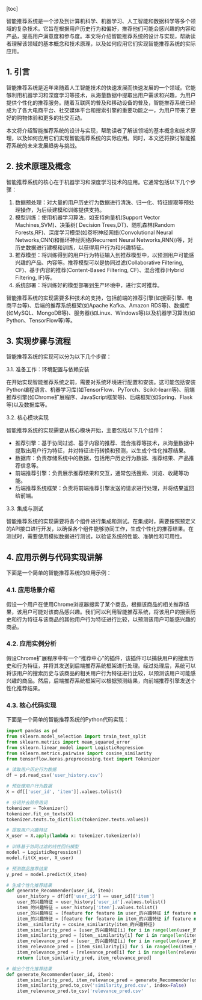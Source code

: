 
[toc]                    
                
                
智能推荐系统是一个涉及到计算机科学、机器学习、人工智能和数据科学等多个领域的复杂技术。它旨在根据用户历史行为和偏好，推荐他们可能会感兴趣的内容和产品，提高用户满意度和参与度。本文将介绍智能推荐系统的设计与实现，帮助读者理解该领域的基本概念和技术原理，以及如何应用它们实现智能推荐系统的实际应用。

## 1. 引言

智能推荐系统是近年来随着人工智能技术的快速发展而快速发展的一个领域。它能够利用机器学习和深度学习等技术，从海量数据中提取出用户需求和兴趣，为用户提供个性化的推荐服务。随着互联网的普及和移动设备的普及，智能推荐系统已经成为了各大电商平台、社交媒体平台和搜索引擎的重要功能之一，为用户带来了更好的购物体验和更多的社交互动。

本文将介绍智能推荐系统的设计与实现，帮助读者了解该领域的基本概念和技术原理，以及如何应用它们实现智能推荐系统的实际应用。同时，本文还将探讨智能推荐系统的未来发展趋势与挑战。

## 2. 技术原理及概念

智能推荐系统的核心在于机器学习和深度学习技术的应用。它通常包括以下几个步骤：

1. 数据预处理：对大量的用户历史行为数据进行清洗、归一化、特征提取等预处理操作，为后续建模和训练提供支持。
2. 模型训练：使用机器学习算法，如支持向量机(Support Vector Machines,SVM)、决策树( Decision Trees,DT)、随机森林(Random Forests,RF)、深度学习模型(如卷积神经网络(Convolutional Neural Networks,CNN)和循环神经网络(Recurrent Neural Networks,RNN))等，对历史数据进行建模和训练，以获得用户行为和兴趣特征。
3. 推荐模型：将训练得到的用户行为特征输入到推荐模型中，以预测用户可能感兴趣的产品、内容等。推荐模型可以是协同过滤(Collaborative Filtering, CF)、基于内容的推荐(Content-Based Filtering, CF)、混合推荐(Hybrid Filtering, IF)等。
4. 系统部署：将训练好的模型部署到生产环境中，进行实时推荐。

智能推荐系统的实现需要多种技术的支持，包括前端的推荐引擎(如搜索引擎、电商平台等)、后端的推荐系统框架(如Apache Kafka、Amazon RDS等)、数据库(如MySQL、MongoDB等)、服务器(如Linux、Windows等)以及机器学习算法(如Python、TensorFlow等)等。

## 3. 实现步骤与流程

智能推荐系统的实现可以分为以下几个步骤：

3.1. 准备工作：环境配置与依赖安装

在开始实现智能推荐系统之前，需要对系统环境进行配置和安装。这可能包括安装Python编程语言、机器学习库(如TensorFlow、PyTorch、Scikit-learn等)、前端推荐引擎(如Chrome扩展程序、JavaScript框架等)、后端框架(如Spring、Flask等)以及数据库等。

3.2. 核心模块实现

智能推荐系统的实现需要从核心模块开始，主要包括以下几个组件：

- 推荐引擎：基于协同过滤、基于内容的推荐、混合推荐等技术，从海量数据中提取出用户行为特征，并对特征进行转换和预测，以生成个性化推荐结果。
- 数据库：负责存储系统中的数据，包括用户历史行为数据、推荐结果、产品推荐信息等。
- 前端推荐引擎：负责展示推荐结果和交互，通常包括搜索、浏览、收藏等功能。
- 后端推荐系统框架：负责将前端推荐引擎发送的请求进行处理，并将结果返回给前端。

3.3. 集成与测试

智能推荐系统的实现需要将各个组件进行集成和测试。在集成时，需要按照预定义的API接口进行开发，以确保各个组件能够协同工作，生成个性化的推荐结果。在测试时，需要使用模拟数据进行测试，以验证系统的性能、准确性和可用性。

## 4. 应用示例与代码实现讲解

下面是一个简单的智能推荐系统的应用示例：

### 4.1. 应用场景介绍

假设一个用户在使用Chrome浏览器搜索了某个商品，根据该商品的相关推荐结果，该用户可能对该商品感兴趣。我们可以利用智能推荐系统，将该用户的搜索历史和行为特征与该商品的其他用户行为特征进行比较，以预测该用户可能感兴趣的商品。

### 4.2. 应用实例分析

假设Chrome扩展程序中有一个“推荐中心”的插件，该插件可以捕获用户的搜索历史和行为特征，并将其发送到后端推荐系统框架进行处理。经过处理后，系统可以将该用户的搜索历史与该商品的相关用户行为特征进行比较，以预测该用户可能感兴趣的商品。然后，后端推荐系统框架可以根据预测结果，向前端推荐引擎发送个性化推荐结果。

### 4.3. 核心代码实现

下面是一个简单的智能推荐系统的Python代码实现：

```python
import pandas as pd
from sklearn.model_selection import train_test_split
from sklearn.metrics import mean_squared_error
from sklearn.linear_model import LogisticRegression
from sklearn.metrics.pairwise import cosine_similarity
from tensorflow.keras.preprocessing.text import Tokenizer

# 读取用户历史行为数据
df = pd.read_csv('user_history.csv')

# 预处理用户行为数据
X = df[['user_id', 'item']].values.tolist()

# 分词并去除停用词
tokenizer = Tokenizer()
tokenizer.fit_on_texts(X)
tokenizer.texts.to_dict(list(tokenizer.texts.values))

# 提取用户兴趣特征
X_user = X.apply(lambda x: tokenizer.tokenizer(x))

# 训练基于协同过滤的线性回归模型
model = LogisticRegression()
model.fit(X_user, X_user)

# 预测商品推荐结果
y_pred = model.predict(X_item)

# 生成个性化推荐结果
def generate_Recommender(user_id, item):
    user_history = df[df['user_id'] == user_id]['item']
    user_的兴趣特征 = user_history['user_id'].values.tolist()
    item_的兴趣特征 = user_history['item'].values.tolist()
    user_的兴趣特征 = [feature for feature in user_的兴趣特征 if feature not in ['n_similarity','relevance']]
    item_的兴趣特征 = [feature for feature in item_的兴趣特征 if feature not in ['n_similarity','relevance']]
    item__similarity = cosine_similarity(item_的兴趣特征)
    item_similarity_pred = [user_的兴趣特征[i] for i in range(len(user_的兴趣特征))]
    item_similarity_pred = [item__similarity[i] for i in range(len(item__similarity))]
    item_relevance_pred = [user__的兴趣特征[i] for i in range(len(user_的兴趣特征))]
    item_relevance_pred = [item_similarity[i] for i in range(len(item_similarity))]
    item_relevance_pred = [relevance_pred[i] for i in range(len(relevance_pred))]
    return [item_similarity_pred, item_relevance_pred]

# 输出个性化推荐结果
def generate_Recommender(user_id, item):
    item_similarity_pred, item_relevance_pred = generate_Recommender(user_id, item)
    item_similarity_pred.to_csv('similarity_pred.csv', index=False)
    item_relevance_pred.to_csv('relevance_pred.csv'

